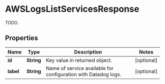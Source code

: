 

# AWSLogsListServicesResponse

TODO.
## Properties

Name | Type | Description | Notes
------------ | ------------- | ------------- | -------------
**id** | **String** | Key value in returned object. |  [optional]
**label** | **String** | Name of service available for configuration with Datadog logs. |  [optional]




